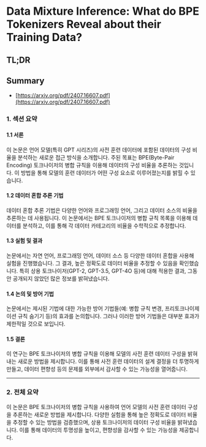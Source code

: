 # Data Mixture Inference: What do BPE Tokenizers Reveal about their Training Data?
## TL;DR
## Summary
- [https://arxiv.org/pdf/2407.16607.pdf](https://arxiv.org/pdf/2407.16607.pdf)

### 1. 섹션 요약

#### 1.1 서론
이 논문은 언어 모델(특히 GPT 시리즈)의 사전 훈련 데이터에 포함된 데이터의 구성 비율을 분석하는 새로운 접근 방식을 소개합니다. 주된 목표는 BPE(Byte-Pair Encoding) 토크나이저의 병합 규칙을 이용해 데이터의 구성 비율을 추론하는 것입니다. 이 방법을 통해 모델의 훈련 데이터가 어떤 구성 요소로 이루어졌는지를 밝힐 수 있습니다.

#### 1.2 데이터 혼합 추론 기법
데이터 혼합 추론 기법은 다양한 언어와 프로그래밍 언어, 그리고 데이터 소스의 비율을 추론하는 데 사용됩니다. 이 논문에서는 BPE 토크나이저의 병합 규칙 목록을 이용해 데이터를 분석하고, 이를 통해 각 데이터 카테고리의 비율을 수학적으로 추정합니다.

#### 1.3 실험 및 결과
논문에서는 자연 언어, 프로그래밍 언어, 데이터 소스 등 다양한 데이터 혼합을 사용해 실험을 진행했습니다. 그 결과, 높은 정확도로 데이터 비율을 추정할 수 있음을 확인했습니다. 특히 상용 토크나이저(GPT-2, GPT-3.5, GPT-4O 등)에 대해 적용한 결과, 그동안 공개되지 않았던 많은 정보를 밝혀냈습니다.

#### 1.4 논의 및 방어 기법
논문에서는 제시된 기법에 대한 가능한 방어 기법들(예: 병합 규칙 변경, 프리토크나이제이션 규칙 숨기기 등)의 효과를 논의합니다. 그러나 이러한 방어 기법들은 대부분 효과가 제한적일 것으로 보입니다.

#### 1.5 결론
이 연구는 BPE 토크나이저의 병합 규칙을 이용해 모델의 사전 훈련 데이터 구성을 밝혀내는 새로운 방법을 제시합니다. 이를 통해 사전 훈련 데이터의 설계 결정을 더 투명하게 만들고, 데이터 편향성 등의 문제를 외부에서 감사할 수 있는 가능성을 열어줍니다.

---

### 2. 전체 요약
이 논문은 BPE 토크나이저의 병합 규칙을 사용하여 언어 모델의 사전 훈련 데이터 구성을 추론하는 새로운 방법을 제시합니다. 다양한 실험을 통해 높은 정확도로 데이터 비율을 추정할 수 있는 방법을 검증했으며, 상용 토크나이저의 데이터 구성 비율을 밝혀냈습니다. 이를 통해 데이터의 투명성을 높이고, 편향성을 감사할 수 있는 가능성을 제공합니다.
